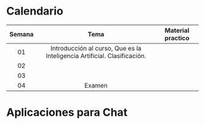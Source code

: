 # Calendario
| Semana |                             Tema                              |                  Material practico |
| :-----------: | :--------------------------------------------------------------: |:----------------------------------------------------------------------------------------------------------------------------: | 
|      01       |  Introducción al curso, Que es la Inteligencia Artificial. Clasificación.           |     | 
|      02       |      |   |
|      03       |   |     | 
|      04       |  Examen   |      | 
# Aplicaciones para Chat
